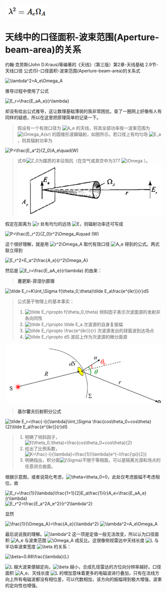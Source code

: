 ![img1](https://raw.githubusercontent.com/Housyou/a-some-SAR/master/origin%20ver/a0/imgs/1.png)
# 天线中的口径面积-波束范围(Aperture-beam-area)的关系

约翰·克劳斯(John D.Kraus)等编著的《天线》（第三版）第2章-天线基础 2.9节-天线口径 公式(5)-口径面积-波束范围(Aperture-beam-area)的关系式

<img src="https://www.zhihu.com/equation?tex=\lambda^2=A_e\Omega_A" alt="\lambda^2=A_e\Omega_A" class="ee_img tr_noresize" eeimg="1">

推导过程中使用了公式

<img src="https://www.zhihu.com/equation?tex=E_r=\frac{E_aA_e}{r\lambda}" alt="E_r=\frac{E_aA_e}{r\lambda}" class="ee_img tr_noresize" eeimg="1">

却没有给出公式推导，这让数理基础薄弱的我非常困扰。查了一圈网上好像有人有同样的疑惑，所以在这里把原理简单的记录一下。

>假设有一个有效口径为 <img src="https://www.zhihu.com/equation?tex=A_e" alt="A_e" class="ee_img tr_noresize" eeimg="1"> 的天线，将其全部功率按一波束范围为 <img src="https://www.zhihu.com/equation?tex=\Omega_A(sr)" alt="\Omega_A(sr)" class="ee_img tr_noresize" eeimg="1"> 的圆锥形波瓣辐射，如图所示。若口径上有均匀场 <img src="https://www.zhihu.com/equation?tex=E_a" alt="E_a" class="ee_img tr_noresize" eeimg="1">，则其辐射功率为
>
<img src="https://www.zhihu.com/equation?tex=P=\frac{E_a^2}{Z_0}A_e\quad(W)" alt="P=\frac{E_a^2}{Z_0}A_e\quad(W)" class="ee_img tr_noresize" eeimg="1">

>式中<img src="https://www.zhihu.com/equation?tex=Z_0" alt="Z_0" class="ee_img tr_noresize" eeimg="1">为媒质的本征阻抗（在空气或真空中为377 <img src="https://www.zhihu.com/equation?tex=\Omega" alt="\Omega" class="ee_img tr_noresize" eeimg="1"> ）。
![img2](https://raw.githubusercontent.com/Housyou/a-some-SAR/master/origin%20ver/a0/imgs/2.png)

假定在距离为 <img src="https://www.zhihu.com/equation?tex=r" alt="r" class="ee_img tr_noresize" eeimg="1"> 处有均匀的远场 <img src="https://www.zhihu.com/equation?tex=E" alt="E" class="ee_img tr_noresize" eeimg="1">，则辐射功率还可写成

<img src="https://www.zhihu.com/equation?tex=P=\frac{E_r^2}{Z_0}r^2\Omega_A\quad (W)" alt="P=\frac{E_r^2}{Z_0}r^2\Omega_A\quad (W)" class="ee_img tr_noresize" eeimg="1">

这个很好理解，就是用 <img src="https://www.zhihu.com/equation?tex=r^2\Omega_A" alt="r^2\Omega_A" class="ee_img tr_noresize" eeimg="1"> 取代有效口径 <img src="https://www.zhihu.com/equation?tex=A_e" alt="A_e" class="ee_img tr_noresize" eeimg="1"> 得到的公式。两式联立得到

<img src="https://www.zhihu.com/equation?tex=E_r^2=E_a^2\frac{A_e}{r^2\Omega_A}" alt="E_r^2=E_a^2\frac{A_e}{r^2\Omega_A}" class="ee_img tr_noresize" eeimg="1">

然后是 <img src="https://www.zhihu.com/equation?tex=E_r=\frac{E_aA_e}{r\lambda}" alt="E_r=\frac{E_aA_e}{r\lambda}" class="ee_img tr_noresize" eeimg="1"> 的由来：

>**惠更斯-菲涅尔原理**
>
<img src="https://www.zhihu.com/equation?tex=\tilde E_r=K\iint_\Sigma f(\theta_0,\theta)\tilde E_a\frac{e^{ikr}}{r}dS" alt="\tilde E_r=K\iint_\Sigma f(\theta_0,\theta)\tilde E_a\frac{e^{ikr}}{r}dS" class="ee_img tr_noresize" eeimg="1">

>公式基于物理上的基本事实：  
>1. <img src="https://www.zhihu.com/equation?tex=\tilde E_r\propto f(\theta_0,\theta)" alt="\tilde E_r\propto f(\theta_0,\theta)" class="ee_img tr_noresize" eeimg="1"> 倾斜因子表示次波面源的发射非各向同性
>2. <img src="https://www.zhihu.com/equation?tex=\tilde E_r\propto \tilde E_a" alt="\tilde E_r\propto \tilde E_a" class="ee_img tr_noresize" eeimg="1"> 次波源的自身复振幅 
>3. <img src="https://www.zhihu.com/equation?tex=\tilde E_r\propto \frac{e^{ikr}}{r}" alt="\tilde E_r\propto \frac{e^{ikr}}{r}" class="ee_img tr_noresize" eeimg="1"> 次波源发出的球面波到达场点
>4. <img src="https://www.zhihu.com/equation?tex=\tilde E_r\propto dS" alt="\tilde E_r\propto dS" class="ee_img tr_noresize" eeimg="1"> 波前上作为次波源的微分面源

![img3](https://raw.githubusercontent.com/Housyou/a-some-SAR/master/origin%20ver/a0/imgs/3.png)

>**基尔霍夫衍射积分公式**
>
<img src="https://www.zhihu.com/equation?tex=\tilde E_r=\frac{-i}{\lambda}\iint_\Sigma \frac{cos\theta_0+cos\theta}{2}\tilde E_a\frac{e^{ikr}}{r}dS" alt="\tilde E_r=\frac{-i}{\lambda}\iint_\Sigma \frac{cos\theta_0+cos\theta}{2}\tilde E_a\frac{e^{ikr}}{r}dS" class="ee_img tr_noresize" eeimg="1">

>1. 明确了倾斜因子，<img src="https://www.zhihu.com/equation?tex=f(\theta_0,\theta)=\frac{cos\theta_0+cos\theta}{2}" alt="f(\theta_0,\theta)=\frac{cos\theta_0+cos\theta}{2}" class="ee_img tr_noresize" eeimg="1">
>2. 给出了比例系数，<img src="https://www.zhihu.com/equation?tex=K=\frac{-i}{\lambda}=\frac{1}{\lambda}e^{-i\frac{\pi}{2}}" alt="K=\frac{-i}{\lambda}=\frac{1}{\lambda}e^{-i\frac{\pi}{2}}" class="ee_img tr_noresize" eeimg="1">
>3. 明确指出，积分面<img src="https://www.zhihu.com/equation?tex=(\Sigma)" alt="(\Sigma)" class="ee_img tr_noresize" eeimg="1">不限于等相面，可以是隔离光源和场点的任意闭合曲面。

根据示意图，或者说简化考虑，<img src="https://www.zhihu.com/equation?tex=\theta=\theta_0=0" alt="\theta=\theta_0=0" class="ee_img tr_noresize" eeimg="1">，此处仅考虑振幅不考虑相位，故

<img src="https://www.zhihu.com/equation?tex=E_r=\frac{1}{\lambda}\frac{1+1}{2}E_a\frac{1}{r}A_e=\frac{E_aA_e}{r\lambda}" alt="E_r=\frac{1}{\lambda}\frac{1+1}{2}E_a\frac{1}{r}A_e=\frac{E_aA_e}{r\lambda}" class="ee_img tr_noresize" eeimg="1">


<img src="https://www.zhihu.com/equation?tex=E_r^2=\frac{E_a^2A_e^2}{r^2\lambda^2}" alt="E_r^2=\frac{E_a^2A_e^2}{r^2\lambda^2}" class="ee_img tr_noresize" eeimg="1">

显然

<img src="https://www.zhihu.com/equation?tex=\frac{1}{\Omega_A}=\frac{A_e}{\lambda^2}" alt="\frac{1}{\Omega_A}=\frac{A_e}{\lambda^2}" class="ee_img tr_noresize" eeimg="1">


<img src="https://www.zhihu.com/equation?tex=\lambda^2=A_e\Omega_A" alt="\lambda^2=A_e\Omega_A" class="ee_img tr_noresize" eeimg="1">

最后说说我的理解。<img src="https://www.zhihu.com/equation?tex=\lambda^2" alt="\lambda^2" class="ee_img tr_noresize" eeimg="1"> 这一项是定值一般无法改变，所以认为口径面积 <img src="https://www.zhihu.com/equation?tex=A_e" alt="A_e" class="ee_img tr_noresize" eeimg="1"> 与波束范围 <img src="https://www.zhihu.com/equation?tex=\Omega_A" alt="\Omega_A" class="ee_img tr_noresize" eeimg="1"> 成反比。这很像侧视雷达中天线长度 <img src="https://www.zhihu.com/equation?tex=L" alt="L" class="ee_img tr_noresize" eeimg="1"> 与半功率波束宽度 <img src="https://www.zhihu.com/equation?tex=\beta" alt="\beta" class="ee_img tr_noresize" eeimg="1"> 的关系：

<img src="https://www.zhihu.com/equation?tex=\beta=0.88\frac{\lambda}{L}" alt="\beta=0.88\frac{\lambda}{L}" class="ee_img tr_noresize" eeimg="1">

<img src="https://www.zhihu.com/equation?tex=L" alt="L" class="ee_img tr_noresize" eeimg="1"> 越大波束便越定向，<img src="https://www.zhihu.com/equation?tex=\beta" alt="\beta" class="ee_img tr_noresize" eeimg="1"> 越小，合成孔径雷达的方位向分辨率越好。口径面积 <img src="https://www.zhihu.com/equation?tex=A_e" alt="A_e" class="ee_img tr_noresize" eeimg="1">、天线长度 <img src="https://www.zhihu.com/equation?tex=L" alt="L" class="ee_img tr_noresize" eeimg="1"> 的增加意味着更多的电磁波进行叠加，只有在法线方向上所有电磁波都没有相位差，可以代数相加，该方向的振幅得到极大增强，波束的定向性也增强。